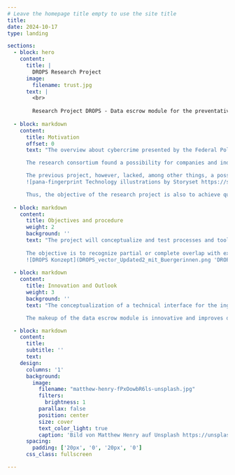 ```yaml
---
# Leave the homepage title empty to use the site title
title: 
date: 2024-10-17
type: landing

sections:
  - block: hero
    content:
      title: |
        DROPS Research Project
      image:
        filename: trust.jpg
      text: |
        <br>
        
        Research Project DROPS - Data escrow module for the preventative protection of identity data against misuse
  
  - block: markdown
    content:
      title: Motivation
      offset: 0
      text: "The overview about cybercrime presented by the Federal Police of Germany in 2021, registered an increase in the cases of data espionage and data theft by 38.6%. Sensitive data was often obtained through exploiting IT security vulnerabilities at companies and then either distributed through Pastebin sites or in areas of the internet with limited access (such as closed forums, deep- and dark net). The people impacted by these leaks can suffer massive damage to their reputation, finances, and overall privacy.\n

      The research consortium found a possibility for companies and individuals to check their data for the impact of data leaks in the BMBF funded preceding project [EIDI](https://itsec.cs.uni-bonn.de/eidi). This enabled data privacy conformant warnings to companies directly impacted by the leak.\n

      The previous project, however, lacked, among other things, a possibility to anonymously and securely upload found datasets into the EIDI system. Reports about data leaks, datasets discovered by IT-Security researchers (white hats) as well as whistleblowers from inside companies regularly lead to criminal investigations against them and categorical denial of a breach by companies. This suggests an anonymous ingestion of data is preferable. A quick and effective analysis of data leaks can result in an increase in data sovereignty for both companies and individuals. Further, such an anonymous ingestion of data is in the spirit of the newly enacted national whistleblowing law (HinSchG, national implementation of the EU Whistleblowing Directive) as well as the future reporting requirements under the EU Cyber Resilience Act (CRA-E).\n
      ![pana-fingerprint Technology illustrations by Storyset https://storyset.com/online](fingerprint-pana.svg)

      Thus, the objective of the research project is also to achieve quicker warning messages in case of positive results of the analysis, and an effective prevention of the illegal misuse of leaked identity data in a fast changing environment. Especially to prevent follow-on damages, this is of great importance."
  
  - block: markdown
    content:
      title: Objectives and procedure
      weight: 2
      background: ''
      text: "The project will conceptualize and test processes and tools that enable the extraction of personal identifiable information (PII) from uploaded datasets and their transformation into a suitable schema and format. The objective here is the development of an approach which can be applied in different scenarios. This includes considering interfaces to existing project spin-offs (e.g. identeco GmbH & Co KG) early on, to consider potential follow on usage early on. Because of the different nature of various data leaks, the supported data types should be as heterogeneous as possible. The effective processing of the identified information is made possible through the development and usage of a suitable data scheme. The extracted information is processed in accordance with data privacy regulations and is further used to allow comparison with existing datasets.\n
  
      The objective is to recognize partial or complete overlap with existing datasets and to achieve a qualified statement about the source of the analyzed dataset in full or of its parts. Predefined threshold values and indicators allow the generation of specific warning messages for affected consumers and companies.
      ![DROPS Konzept](DROPS_vector_Updated2_mit_Buergerinnen.png 'DROPS Concept')  "
  
  - block: markdown
    content:
      title: Innovation and Outlook
      weight: 3
      background: ''
      text: "The conceptualization of a technical interface for the ingestion of unstructured leaked data combines various preexisting and tried aspects of previous research in an innovative manner and develops them further as needed. The desired analysis allows for probabilistic assessments of the analyzed information as to its allocation to existing datasets based on its makeup and features. The identification of acceptable parameters for comparison and especially combinations of parameters which can be used for comparison, extends the existing deterministic comparisons from previous research. Because of these special features, the data escrow module is exceptional in comparison to  national or international approaches for the checking of identity data.\n

      The makeup of the data escrow module is innovative and improves data sovereignty as well as the applicability of data subjects' rights under the GDPR and DGA. For companies, the concept of the data escrow module can establish and complement effective processes in relation to reporting obligations about security incidents."

  - block: markdown
    content:
      title:
      subtitle: ''
      text:
    design:
      columns: '1'
      background:
        image: 
          filename: "matthew-henry-fPxOowbR6ls-unsplash.jpg"
          filters:
            brightness: 1
          parallax: false
          position: center
          size: cover
          text_color_light: true
          caption: 'Bild von Matthew Henry auf Unsplash https://unsplash.com/de/fotos/zwei-frauen-mit-blick-auf-die-uberwachungskamera-oben-auf-der-struktur-montiert-fPxOowbR6ls'
      spacing:
        padding: ['20px', '0', '20px', '0']
      css_class: fullscreen

---
```

